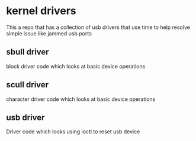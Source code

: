 # kernel drivers #

This a repo that has a collection of usb drivers that use time to help resolve simple issue like jammed usb ports

## sbull driver ##
block driver code which looks at basic device operations

## scull driver ##
character driver code which looks at basic device operations

## usb driver ##
 Driver code which looks using ioctl to reset usb device